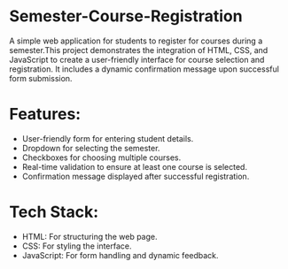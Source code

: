 # Semester-Course-Registration
 A simple web application for students to register for courses during a semester.This project demonstrates the integration of HTML, CSS, and JavaScript to create a user-friendly interface for course selection and registration. It includes a dynamic confirmation message upon successful form submission.

# Features:
- User-friendly form for entering student details.
- Dropdown for selecting the semester.
- Checkboxes for choosing multiple courses.
- Real-time validation to ensure at least one course is selected.
- Confirmation message displayed after successful registration.

# Tech Stack:
- HTML: For structuring the web page.
- CSS: For styling the interface.
- JavaScript: For form handling and dynamic feedback.
